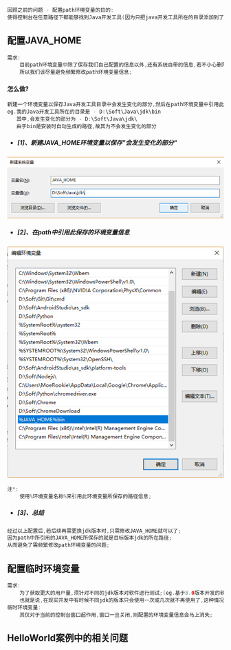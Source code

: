 ```java
回顾之前的问题 - 配置path环境变量的目的:
使得控制台在任意路径下都能够找到Java开发工具(因为只把java开发工具所在的目录添加到了path中)
```

## 配置JAVA\_HOME

```java
需求:
    目前path环境变量中除了保存我们自己配置的信息以外,还有系统自带的信息,若不小心删除了path环境变量信息就可能导致系统部分功能无法使用.
    所以我们该尽量避免频繁修改path环境变量信息;
```

#### 怎么做?

```java
新建一个环境变量以保存Java开发工具目录中会发生变化的部分,然后在path环境变量中引用此保存的环境变量信息;
eg.我的Java开发工具所在的目录是 - D:\Soft\Java\jdk\bin
   其中,会发生变化的部分为 - D:\Soft\Java\jdk\
   由于bin是安装时自动生成的路径,故其为不会发生变化的部分
```

* ##### \[1\]、新建JAVA\_HOME环境变量以保存"会发生变化的部分"

![](/assets/新建JAVA_HOME环境变量.png)

* ##### \[2\]、在path中引用此保存的环境变量信息

![](/assets/在path中引用JAVA_HOME所保存的环境变量信息.png)

```java
注*:
    使用%环境变量名称%来引用此环境变量所保存的路径信息;
```

* ##### \[3\]、总结

```java
经过以上配置后,若后续再需更换jdk版本时,只需修改JAVA_HOME就可以了;
因为path中所引用的JAVA_HOME所保存的就是目标版本jdk的所在路径;
从而避免了需频繁修改path环境变量的问题;
```

## 配置临时环境变量

```java
需求:
    为了获取更大的用户量,须针对不同的jdk版本对软件进行测试;(eg.基于8.0版本开发的软件,会因为某些使用了此版本新特性的功能在低版本jdk下不兼容而导致丢失用户的情况)
    也就是说,在现实开发中有时候不同jdk的版本只会使用一次或几次就不再使用了,这种情况我们一般通过配置临时环境变量来解决(不然每次都要修改JAVA_HOME会显得很烦)
临时环境变量:
    其仅对于当前的控制台窗口起作用,窗口一旦关闭,则配置的环境变量信息会马上消失;
```



## HelloWorld案例中的相关问题



